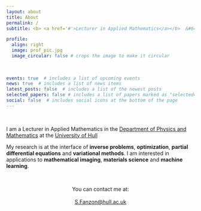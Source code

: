```yaml
---
layout: about
title: About
permalink: /
subtitle: <b> <a href='#'>Lecturer in Applied Mathematics</a></b>  &#64;   <b><a href='https://www.hull.ac.uk'>Hull University</a></b>

profile:
  align: right
  image: prof_pic.jpg
  image_circular: false # crops the image to make it circular
  
    
    
events: true  # includes a list of upcoming events    
news: true  # includes a list of news items
latest_posts: false  # includes a list of the newest posts
selected_papers: false # includes a list of papers marked as "selected={true}"
social: false  # includes social icons at the bottom of the page
---
```


&nbsp;

I am a Lecturer in Applied Mathematics in the <a href='https://www.hull.ac.uk/faculties/departments/department-of-physics-and-mathematics'>Department of Physics and Mathematics</a> at the <a href='https://www.hull.ac.uk'>University of Hull</a> 



My research is at the interface of **inverse problems**, **optimization**, **partial differential equations** and **variational methods**. I am interested in applications to **mathematical imaging**, **materials science** and **machine learning**.

&nbsp;

<p style="text-align: center;">
You can contact me at: 
<br>
&nbsp;
<br>
<a href = "mailto: S.Fanzon@hull.ac.uk">S.Fanzon@hull.ac.uk</a>
</p>


